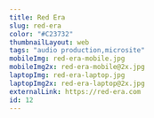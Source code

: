 ```yaml
---
title: Red Era
slug: red-era
color: "#C23732"
thumbnailLayout: web
tags: "audio production,microsite"
mobileImg: red-era-mobile.jpg
mobileImg2x: red-era-mobile@2x.jpg
laptopImg: red-era-laptop.jpg
laptopImg2x: red-era-laptop@2x.jpg
externalLink: https://red-era.com
id: 12
---
```

